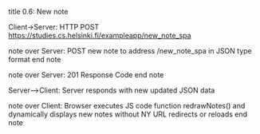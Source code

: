 title 0.6: New note

Client->Server: HTTP POST https://studies.cs.helsinki.fi/exampleapp/new_note_spa

note over Server:
POST new note to address /new_note_spa 
in JSON type format
end note 

note over Server:
201 Response Code
end note 

Server-->Client: Server responds with new updated JSON data

note over Client:
Browser executes JS code function redrawNotes()
and dynamically displays new notes 
without NY URL redirects or reloads
end note
